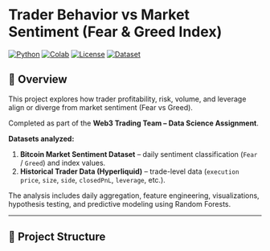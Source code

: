 # Trader Behavior vs Market Sentiment (Fear & Greed Index)

[![Python](https://img.shields.io/badge/Python-3.10-blue.svg)](https://www.python.org/)
[![Colab](https://colab.research.google.com/assets/colab-badge.svg)](YOUR_COLAB_NOTEBOOK_LINK)
[![License](https://img.shields.io/badge/License-MIT-green.svg)](LICENSE)
[![Dataset](https://img.shields.io/badge/Dataset-Available-orange)](YOUR_DATASET_LINK)

## 📌 Overview
This project explores how trader profitability, risk, volume, and leverage align or diverge from market sentiment (Fear vs Greed).  

Completed as part of the **Web3 Trading Team – Data Science Assignment**.  

**Datasets analyzed:**  
1. **Bitcoin Market Sentiment Dataset** – daily sentiment classification (`Fear` / `Greed`) and index values.  
2. **Historical Trader Data (Hyperliquid)** – trade-level data (`execution price`, `size`, `side`, `closedPnL`, `leverage`, etc.).  

The analysis includes daily aggregation, feature engineering, visualizations, hypothesis testing, and predictive modeling using Random Forests.  

---

## 📂 Project Structure
